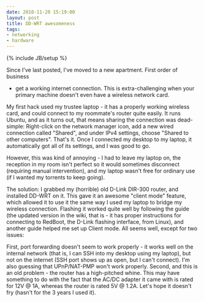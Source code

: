 ```yaml
---
date: 2010-11-20 15:19:00
layout: post
title: DD-WRT awesomeness
tags:
- networking
- hardware
---
```

{% include JB/setup %}

Since I've last posted, I've moved to a new apartment. First order of business
- get a working internet connection. This is extra-challenging when your
primary machine doesn't even have a wireless network card.

My first hack used my trustee laptop - it has a properly working wireless card,
and could connect to my roommate's router quite easily. It runs Ubuntu, and as
it turns out, that means sharing the connection was dead-simple: Right-click on
the network manager icon, add a new wired connection called "Shared", and under
IPv4 settings, choose "Shared to other computers". That's it. Once I connected
my desktop to my laptop, it automatically got all of its settings, and I was
good to go.

However, this was kind of annoying - I had to leave my laptop on, the reception
in my room isn't perfect so it would sometimes disconnect (requiring manual
intervention), and my laptop wasn't free for ordinary use (if I wanted my
torrents to keep going).

The solution: I grabbed my (horrible) old D-Link DIR-300 router, and installed
DD-WRT on it. This gave it an awesome "client mode" feature, which allowed it
to use it the same way I used my laptop to bridge my wireless connection.
Flashing it worked quite well by following the guide (the updated version in
the wiki, that is - it has proper instructions for connecting to RedBoot, the
D-Link flashing interface, from Linux), and another guide helped me set up
Client mode. All seems well, except for two issues:

First, port forwarding doesn't seem to work properly - it works well on the
internal network (that is, I can SSH into my desktop using my laptop), but not
on the internet (SSH port shows up as open, but I can't connect). I'm also
guessing that UPnP/NAT-PMP won't work properly. Second, and this is an old
problem - the router has a high-pitched whine. This may have something to do
with the fact that the AC/DC adapter it came with is rated for 12V @ 1A,
whereas the router is rated 5V @ 1.2A. Let's hope it doesn't fry (hasn't for
the 3 years I used it).
